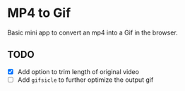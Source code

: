 # MP4 to Gif

Basic mini app to convert an mp4 into a Gif in the browser.

## TODO

* [x] Add option to trim length of original video
* [ ] Add `gifsicle` to further optimize the output gif
